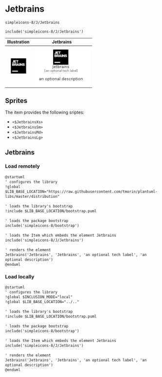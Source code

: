 # Jetbrains


```text
simpleicons-8/J/Jetbrains
```

```text
include('simpleicons-8/J/Jetbrains')
```



| Illustration | Jetbrains |
| :---: | :---: |
| ![illustration for Illustration](../../simpleicons-8/J/Jetbrains.png) | ![illustration for Jetbrains](../../simpleicons-8/J/Jetbrains.Local.png) |



## Sprites
The item provides the following sriptes:

- `<$JetbrainsXs>`
- `<$JetbrainsSm>`
- `<$JetbrainsMd>`
- `<$JetbrainsLg>`





## Jetbrains

### Load remotely
```plantuml
@startuml
' configures the library
!global $LIB_BASE_LOCATION="https://raw.githubusercontent.com/tmorin/plantuml-libs/master/distribution"

' loads the library's bootstrap
!include $LIB_BASE_LOCATION/bootstrap.puml

' loads the package bootstrap
include('simpleicons-8/bootstrap')

' loads the Item which embeds the element Jetbrains
include('simpleicons-8/J/Jetbrains')

' renders the element
Jetbrains('Jetbrains', 'Jetbrains', 'an optional tech label', 'an optional description')
@enduml
```

### Load locally
```plantuml
@startuml
' configures the library
!global $INCLUSION_MODE="local"
!global $LIB_BASE_LOCATION="../.."

' loads the library's bootstrap
!include $LIB_BASE_LOCATION/bootstrap.puml

' loads the package bootstrap
include('simpleicons-8/bootstrap')

' loads the Item which embeds the element Jetbrains
include('simpleicons-8/J/Jetbrains')

' renders the element
Jetbrains('Jetbrains', 'Jetbrains', 'an optional tech label', 'an optional description')
@enduml
```

